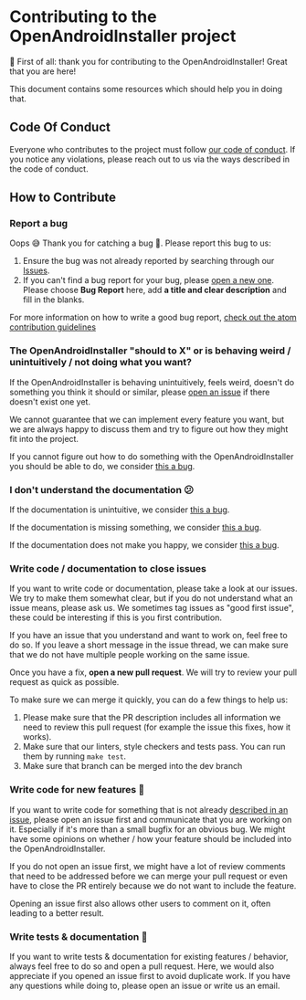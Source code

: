 # Contributing to the OpenAndroidInstaller project 

💖 First of all: thank you for contributing to the OpenAndroidInstaller! Great that you are here!

This document contains some resources which should help you in doing that.

## Code Of Conduct

Everyone who contributes to the project must follow [our code of conduct](https://github.com/openandroidinstaller-dev/openandroidinstaller/blob/main/CODE_OF_CONDUCT.md).
If you notice any violations, please reach out to us via the ways described in the code of conduct.

## How to Contribute

### Report a bug

Oops 😅 Thank you for catching a bug 🐛.
Please report this bug to us:

1. Ensure the bug was not already reported by searching through our [Issues](https://github.com/openandroidinstaller-dev/openandroidinstaller/issues).
2. If you can't find a bug report for your bug, please [open a new one](https://github.com/openandroidinstaller-dev/openandroidinstaller/issues/new/choose). Please choose **Bug Report** here, add **a title and clear description** and fill in the blanks.

For more information on how to write a good bug report, [check out the atom contribution guidelines](https://github.com/atom/atom/blob/master/CONTRIBUTING.md#how-do-i-submit-a-good-bug-report)

### The OpenAndroidInstaller "should to X" or is behaving weird / unintuitively / not doing what you want?

If the OpenAndroidInstaller is behaving unintuitively, feels weird, doesn't do something you think it should or similar, please [open an issue](https://github.com/openandroidinstaller-dev/openandroidinstaller/issues/new/choose) if there doesn't exist one yet.

We cannot guarantee that we can implement every feature you want, but we are always happy to discuss them and try to figure out how they might fit into the project.

If you cannot figure out how to do something with the OpenAndroidInstaller you should be able to do, we consider [this a bug](#report-a-bug).

### I don't understand the documentation 😕

If the documentation is unintuitive, we consider [this a bug](#report-a-bug).

If the documentation is missing something, we consider [this a bug](#report-a-bug).

If the documentation does not make you happy, we consider [this a bug](#report-a-bug).

### Write code / documentation to close issues

If you want to write code or documentation, please take a look at our issues.
We try to make them somewhat clear, but if you do not understand what an issue means, please ask us.
We sometimes tag issues as "good first issue", these could be interesting if this is you first contribution.

If you have an issue that you understand and want to work on, feel free to do so. If you leave a short message in the issue thread, we can make sure that we do not have multiple people working on the same issue.

Once you have a fix, **open a new pull request**. We will try to review your pull request as quick as possible.

To make sure we can merge it quickly, you can do a few things to help us:

1. Please make sure that the PR description includes all information we need to review this pull request (for example the issue this fixes, how it works).
2. Make sure that our linters, style checkers and tests pass. You can run them by running `make test`.
3. Make sure that branch can be merged into the dev branch

### Write code for new features 🚀

If you want to write code for something that is not already [described in an issue](https://github.com/openandroidinstaller-dev/openandroidinstaller/issues), please open an issue first and communicate that you are working on it.
Especially if it's more than a small bugfix for an obvious bug.
We might have some opinions on whether / how your feature should be included into the OpenAndroidInstaller.

If you do not open an issue first, we might have a lot of review comments that need to be addressed before we can merge your pull request or even have to close the PR entirely because we do not want to include the feature.

Opening an issue first also allows other users to comment on it, often leading to a better result.

### Write tests & documentation 🧪

If you want to write tests & documentation for existing features / behavior, always feel free to do so and open a pull request.
Here, we would also appreciate if you opened an issue first to avoid duplicate work.
If you have any questions while doing to, please open an issue or write us an email.
